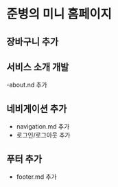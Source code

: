 # 준병의 미니 홈페이지

## 장바구니 추가
## 서비스 소개 개발
-about.nd 추가

## 네비게이션 추가
- navigation.md 추가
- 로그인/로그아웃 추가

## 푸터 추가
- footer.md 추가
